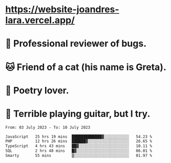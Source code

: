 # https://website-joandres-lara.vercel.app/
# 🐛 Professional reviewer of bugs.
# 🐱 Friend of a cat (his name is Greta).
# 📜 Poetry lover.
# 🎸 Terrible playing guitar, but I try.

<!--START_SECTION:waka-->

```txt
From: 03 July 2023 - To: 10 July 2023

JavaScript   25 hrs 19 mins  █████████████▓░░░░░░░░░░░   54.23 %
PHP          12 hrs 26 mins  ██████▓░░░░░░░░░░░░░░░░░░   26.65 %
TypeScript   4 hrs 43 mins   ██▓░░░░░░░░░░░░░░░░░░░░░░   10.11 %
SQL          2 hrs 48 mins   █▓░░░░░░░░░░░░░░░░░░░░░░░   06.01 %
Smarty       55 mins         ▒░░░░░░░░░░░░░░░░░░░░░░░░   01.97 %
```

<!--END_SECTION:waka-->
